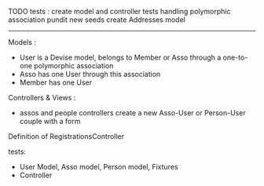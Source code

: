 TODO
tests : create model and controller tests handling polymorphic association
pundit
new seeds
create Addresses model

---------------------------------------------
Models :
- User is a Devise model,
  belongs to Member or Asso through a one-to-one polymorphic association
- Asso has one User through this association
- Member has one User

Controllers & Views :
- assos and people controllers create a new Asso-User or Person-User couple with a form

Definition of RegistrationsController

tests:
- User Model, Asso model, Person model, Fixtures
- Controller

